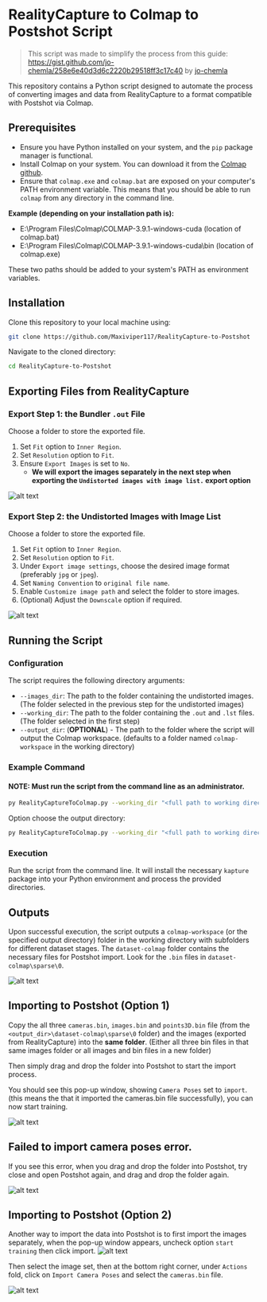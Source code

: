 

# RealityCapture to Colmap to Postshot Script

> This script was made to simplify the process from this guide: https://gist.github.com/jo-chemla/258e6e40d3d6c2220b29518ff3c17c40 by [jo-chemla](https://gist.github.com/jo-chemla)

This repository contains a Python script designed to automate the process of converting images and data from RealityCapture to a format compatible with Postshot via Colmap.

## Prerequisites

- Ensure you have Python installed on your system, and the `pip` package manager is functional.
- Install Colmap on your system. You can download it from the [Colmap github](https://github.com/colmap/colmap).
- Ensure that `colmap.exe` and `colmap.bat` are exposed on your computer's PATH environment variable. This means that you should be able to run `colmap` from any directory in the command line.

**Example (depending on your installation path is):**
- E:\Program Files\Colmap\COLMAP-3.9.1-windows-cuda (location of colmap.bat)
- E:\Program Files\Colmap\COLMAP-3.9.1-windows-cuda\bin (location of colmap.exe)

These two paths should be added to your system's PATH as environment variables.


## Installation

Clone this repository to your local machine using:

```bash
git clone https://github.com/Maxiviper117/RealityCapture-to-Postshot
```

Navigate to the cloned directory:

```bash
cd RealityCapture-to-Postshot
```

## Exporting Files from RealityCapture

### Export Step 1: the Bundler `.out` File

Choose a folder to store the exported file.

1. Set `Fit` option to `Inner Region`.
2. Set `Resolution` option to `Fit`.
3. Ensure `Export Images` is set to `No`.
   - **We will export the images separately in the next step when exporting the `Undistorted images with image list.` export option**

![alt text](/media/bundler.png)

### Export Step 2: the Undistorted Images with Image List

Choose a folder to store the exported file.

1. Set `Fit` option to `Inner Region`.
2. Set `Resolution` option to `Fit`.
3. Under `Export image settings`, choose the desired image format (preferably `jpg` or `jpeg`).
4. Set `Naming Convention` to `original file name`.
5. Enable `Customize image path` and select the folder to store images.
6. (Optional) Adjust the `Downscale` option if required.

![alt text](/media/imagelist.png)

## Running the Script

### Configuration

The script requires the following directory arguments:

- `--images_dir`: The path to the folder containing the undistorted images. (The folder selected in the previous step for the undistorted images)
- `--working_dir`: The path to the folder containing the `.out` and `.lst` files. (The folder selected in the first step)
- `--output_dir`: (**OPTIONAL**) - The path to the folder where the script will output the Colmap workspace. (defaults to a folder named `colmap-workspace` in the working directory)

### Example Command

#### **NOTE: Must run the script from the command line as an administrator.**

```bash
py RealityCaptureToColmap.py --working_dir "<full path to working directory from previous export step 1>" --images_dir "<full path to images folder from previous export step 2>" 
```

Option choose the output directory:

```bash
py RealityCaptureToColmap.py --working_dir "<full path to working directory from previous export step 1>" --images_dir "<full path to images folder from previous export step 2>" --output_dir "<full path to output directory>"
```

### Execution

Run the script from the command line. It will install the necessary `kapture` package into your Python environment and process the provided directories.

## Outputs

Upon successful execution, the script outputs a `colmap-workspace` (or the specified output directory) folder in the working directory with subfolders for different dataset stages. The `dataset-colmap` folder contains the necessary files for Postshot import. Look for the `.bin` files in `dataset-colmap\sparse\0`.

![alt text](/media/camerabin.png)

## Importing to Postshot (Option 1)

Copy the all three `cameras.bin`, `images.bin` and `points3D.bin`  file (from the `<output_dir>\dataset-colmap\sparse\0` folder) and the images (exported from RealityCapture) into the **same folder**. (Either all three bin files in that same images folder or all images and bin files in a new folder)

Then simply drag and drop the folder into Postshot to start the import process.

You should see this pop-up window, showing `Camera Poses` set to `import`. (this means the that it imported the cameras.bin file successfully), you can now start training.

![alt text](/media/postshot.png)

## Failed to import camera poses error.

If you see this error, when you drag and drop the folder into Postshot, try close and open Postshot again, and drag and drop the folder again.

![alt text](./media/error.png)

## Importing to Postshot (Option 2)

Another way to import the data into Postshot is to first import the images separately, when the pop-up window appears, uncheck option `start training` then click import.
![alt text](/media/starttrainting.png)

Then select the image set, then at the bottom right corner, under `Actions` fold, click on `Import Camera Poses` and select the `cameras.bin` file.

![alt text](/media/poses.png)





